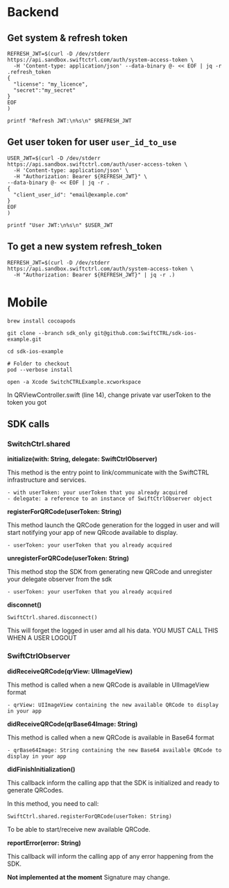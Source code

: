 # Backend

## Get system & refresh token
```
REFRESH_JWT=$(curl -D /dev/stderr https://api.sandbox.swiftctrl.com/auth/system-access-token \
  -H 'Content-type: application/json' --data-binary @- << EOF | jq -r .refresh_token
{
  "license": "my_licence",
  "secret":"my_secret"
}
EOF
)

printf "Refresh JWT:\n%s\n" $REFRESH_JWT
```

## Get user token for user `user_id_to_use`
```
USER_JWT=$(curl -D /dev/stderr https://api.sandbox.swiftctrl.com/auth/user-access-token \
  -H 'Content-type: application/json' \
  -H "Authorization: Bearer ${REFRESH_JWT}" \
--data-binary @- << EOF | jq -r .
{
  "client_user_id": "email@example.com"
}
EOF
)

printf "User JWT:\n%s\n" $USER_JWT
```

## To get a new system refresh_token
```
REFRESH_JWT=$(curl -D /dev/stderr https://api.sandbox.swiftctrl.com/auth/system-access-token \
  -H "Authorization: Bearer ${REFRESH_JWT}" | jq -r .)
```

# Mobile
```
brew install cocoapods

git clone --branch sdk_only git@github.com:SwiftCTRL/sdk-ios-example.git

cd sdk-ios-example

# Folder to checkout
pod --verbose install

open -a Xcode SwitchCTRLExample.xcworkspace
```

In QRViewController.swift (line 14), change private var userToken to the token you got

## SDK calls

### SwitchCtrl.shared


**initialize(with: String, delegate: SwiftCtrlObserver)**

This method is the entry point to link/communicate with the SwiftCTRL infrastructure and services.

```
- with userToken: your userToken that you already acquired
- delegate: a reference to an instance of SwiftCtrlObserver object
```

**registerForQRCode(userToken: String)**

This method launch the QRCode generation for the logged in user and will start notifying your app of new QRcode available to display.

```
- userToken: your userToken that you already acquired
```

**unregisterForQRCode(userToken: String)**

This method stop the SDK from generating new QRCode and unregister your delegate observer from the sdk

```
- userToken: your userToken that you already acquired
```

**disconnet()**

```
SwiftCtrl.shared.disconnect()
```

This will forget the logged in user amd all his data.
YOU MUST CALL THIS WHEN A USER LOGOUT



### SwiftCtrlObserver

**didReceiveQRCode(qrView: UIImageView)**

This method is called when a new QRCode is available in UIImageView format

```
- qrView: UIImageView containing the new available QRCode to display in your app
```

**didReceiveQRCode(qrBase64Image: String)**

This method is called when a new QRCode is available in Base64 format

```
- qrBase64Image: String containing the new Base64 available QRCode to display in your app
```

**didFinishInitialization()**

This callback inform the calling app that the SDK is initialized and ready to generate QRCodes.

In this method, you need to call:

```
SwiftCtrl.shared.registerForQRCode(userToken: String)
```

To be able to start/receive new available QRCode.


**reportError(error: String)**

This callback will inform the calling app of any error happening from the SDK.

**Not implemented at the moment** Signature may change.
